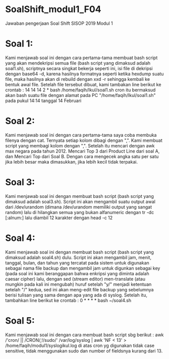 # SoalShift_modul1_F04
Jawaban pengerjaan Soal Shift SISOP 2019 Modul 1

# Soal 1:
Kami menjawab soal ini dengan cara pertama-tama membuat bash script yang akan mendekripsi semua file (bash script yang dimaksud adalah soal1.sh), scriptnya secara singkat bekerja seperti ini, isi file di dekripsi dengan base64 -d, karena hasilnya formatnya seperti ketika hexdump suatu file, maka hasilnya akan di rebuild dengan xxd -r sehingga kembali ke bentuk awal file. Setelah file tersebut dibuat, kami tambakan line berikut ke crontab :
14 14 14 2 * bash /home/faqih/Ikul/soal1.sh
cron itu bermaksud akan bash suatu file dengan alamat pada PC "/home/faqih/Ikul/soal1.sh" pada pukul 14:14 tanggal 14 Februari

# Soal 2:
Kami menjawab soal ini dengan cara pertama-tama saya coba membuka filenya dengan cat. Ternyata setiap kolom dibagi dengan ",". Kami membuat script yang membagi kolom dengan ",". Setelah itu mencari dengan awk max negara pada tahun 2012. Mencari Top 3 dari Product Line dari soal A, dan Mencari Top dari Soal B. Dengan cara mengecek angka satu per satu jika lebih besar maka dimasukkan, jika lebih kecil tidak terpakai.

# Soal 3:
Kami menjawab soal ini dengan membuat bash script (bash script yang dimaksud adalah soal3.sh). Script ini akan mengambil suatu output awal dari /dev/urandom (dimana /dev/urandom memiliki output yang sangat random) lalu di hilangkan semua yang bukan alfanumeric dengan tr -dc [:alnum:] lalu diambil 12 karakter dengan head -c 12

# Soal 4:
Kami menjawab soal ini dengan membuat bash script (bash script yang dimaksud adalah soal4.sh) dulu. Script ini akan mengambil jam, menit, tanggal, bulan, dan tahun yang tercatat pada sistem untuk digunakan sebagai nama file backup dan mengambil jam untuk digunkan sebagai key (pada soal ini kami beranggapan bahwa enkripsi yang diminta adalah caesar cipher) lalu, dengan sed (stream editor) men-translate (atau mungkin pada kali ini mengubah) huruf setelah "y/" menjadi ketentuan setelah "/" kedua, sed ini akan meng-edit file backup yang sebelumnya berisi tulisan yang sama dengan apa yang ada di syslog. Setelah itu, tambahkan line berikut ke crontab :
0 * * * * bash ~/soal4.sh

# Soal 5:
Kami menjawab soal ini dengan cara membuat bash script sbg berikut :
awk /'cron/ || /CRON/,!/sudo/' /var/log/syslog | awk 'NF < 13' > /home/faqih/modul1/syslogikul.log
di atas cron yg digunakan tidak case sensitive, tidak menggunakan sudo dan number of fieldsnya kurang dari 13.
